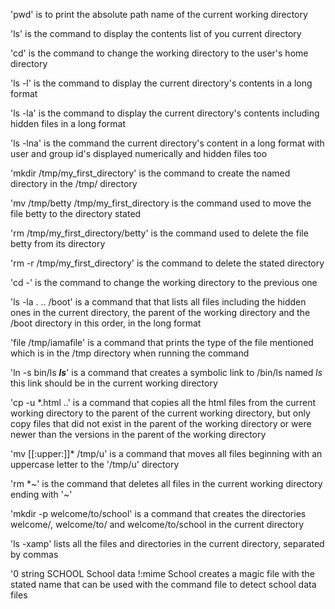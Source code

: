 'pwd' is to print the absolute path name of the current working directory

'ls' is the command to display the contents list of you current directory

'cd' is the command  to change the working directory to the user's home directory

'ls -l' is the command to display the current directory's contents in a long format

'ls -la' is the command to display the current directory's contents including hidden files in a long format

'ls -lna' is the command the current directory's content in a long format with user and group id's displayed numerically and hidden files too

'mkdir /tmp/my_first_directory' is the command to create the named directory in the /tmp/ directory

'mv /tmp/betty /tmp/my_first_directory is the command used to move the file betty to the directory stated

'rm /tmp/my_first_directory/betty' is the command used to delete the file betty from its directory

'rm -r /tmp/my_first_directory' is the command to delete the stated directory

'cd -' is the command to change the working directory to the previous one

'ls -la . .. /boot' is a command that that lists all files including the hidden ones in the current directory, the parent of the working directory and the /boot directory in this order, in the long format

'file /tmp/iamafile' is a command that prints the type of the file mentioned which is in the /tmp directory when running the command

'ln -s bin/ls ___ls___' is a command that creates a symbolic link to /bin/ls named _ls_ this link should be in the current working directory

'cp -u *.html ..' is a command that copies all the html files from the current working directory to the parent of the current working directory, but only copy files that did not exist in the parent of the working directory or were newer than the versions in the parent of the working directory 

'mv [[:upper:]]* /tmp/u' is a command that moves all files beginning with an uppercase letter to the '/tmp/u' directory

'rm *~' is the command that deletes all files in the current working directory ending with '~'

'mkdir -p welcome/to/school' is a command that creates the directories welcome/, welcome/to/ and welcome/to/school in the current directory

'ls -xamp' lists all the files and directories in the current directory, separated by commas

'0 string SCHOOL School data !:mime School creates a magic file with the stated name that can be used with the command file to detect school data files
